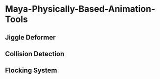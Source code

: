 # Maya-Physically-Based-Animation-Tools
## Jiggle Deformer

## Collision Detection

## Flocking System

